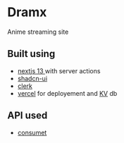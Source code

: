 # Dramx

Anime streaming site
## Built using

- [nextjs 13 ](https://nextjs.org/) with server actions
- [shadcn-ui](https://ui.shadcn.com/)
- [clerk](https://clerk.com)
- [vercel](https://vercel.com/home) for deployement and [KV](https://vercel.com/storage/kv) db

## API used
- [consumet](https://docs.consumet.org/rest-api/Anime/gogoanime/get-anime-info)


